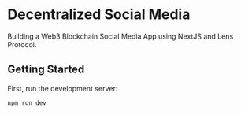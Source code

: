 # Decentralized Social Media

Building a Web3 Blockchain Social Media App using NextJS and Lens Protocol.

## Getting Started

First, run the development server:
```bash
npm run dev
```

